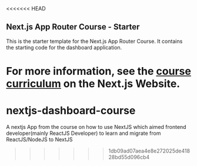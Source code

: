 <<<<<<< HEAD
## Next.js App Router Course - Starter

This is the starter template for the Next.js App Router Course. It contains the starting code for the dashboard application.

For more information, see the [course curriculum](https://nextjs.org/learn) on the Next.js Website.
=======
# nextjs-dashboard-course
A nextjs App from the course on how to use NextJS which aimed frontend developer(mainly ReactJS Developer) to learn and migrate from ReactJS/NodeJS to NextJS
>>>>>>> 1db09ad07aea4e8e272025de41828bd55d096cb4
